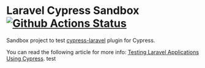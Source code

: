 # Laravel Cypress Sandbox [![Github Actions Status](https://github.com/noeldemartin/laravel-cypress-sandbox/workflows/Testing/badge.svg)](https://github.com/noeldemartin/laravel-cypress-sandbox/actions)

Sandbox project to test [cypress-laravel](https://github.com/NoelDeMartin/cypress-laravel) plugin for Cypress.

You can read the following article for more info: [Testing Laravel Applications Using Cypress](https://noeldemartin.com/blog/testing-laravel-applications-using-cypress).
test
